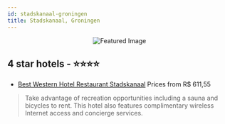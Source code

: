 ```yaml
---
id: stadskanaal-groningen
title: Stadskanaal, Groningen
---
```


<center><img src="https://i.travelapi.com/hotels/1000000/110000/108600/108547/2627ebb0_z.jpg" alt="Featured Image" /></center>


##  4 star hotels - ⭐️⭐️⭐️⭐️

-    [Best Western Hotel Restaurant Stadskanaal](https://us.hurb.com/hotels/stadskanaal/best-western-hotel-restaurant-stadskanaal-JNP-JP087323?cmp=18055) Prices from R$ 611,55
   > Take advantage of recreation opportunities including a sauna and bicycles to rent. This hotel also features complimentary wireless Internet access and concierge services.
